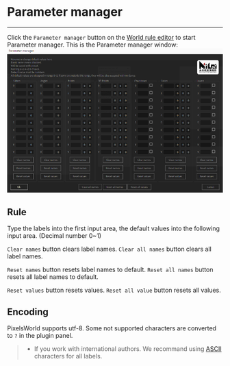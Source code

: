 # Parameter manager
-------
Click the `Parameter manager` button on the [World rule editor](ScriptWindow.md) to start Parameter manager. This is the Parameter manager window: 
![Parameter manager](PM_Review.png)


## Rule

Type the labels into the first input area, the default values into the following input area. (Decimal number 0~1)


`Clear names` button clears label names.
`Clear all names` button clears all label names. 

`Reset names` button resets label names to default.
`Reset all names` button resets all label names to default.

`Reset values` button resets values.
`Reset all value` button resets all values. 

## Encoding

PixelsWorld supports utf-8. Some not supported characters are converted to `?` in the plugin panel. 

> - If you work with international authors. We recommand using <span style="color:rgb(255,0,0)">[ASCII](https://en.wikipedia.org/wiki/ASCII)</span> characters for all labels. 


<br>
<br>
<br>
<br>
<br>
<br>